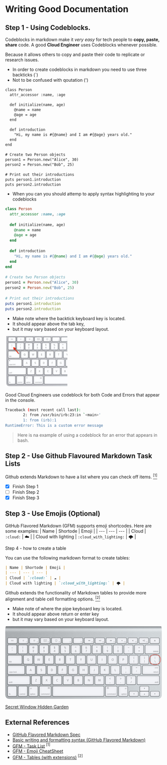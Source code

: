 # Writing Good Documentation

## Step 1 - Using Codeblocks.

Codeblocks in markdown make it *very easy* for tech people to **copy, paste, share** code.
A good __Cloud Engineer__ uses Codeblocks whenever possible.

Because it allows others to copy and paste their code to replicate  or research issues.

- In order to create codeblocks in markdown you need to use three backticks (`)
- Not to be confused with qoutation (')
```
class Person
  attr_accessor :name, :age
  
  def initialize(name, age)
    @name = name
    @age = age
  end
  
  def introduction
    "Hi, my name is #{@name} and I am #{@age} years old."
  end
end

# Create two Person objects
person1 = Person.new("Alice", 30)
person2 = Person.new("Bob", 25)

# Print out their introductions
puts person1.introduction
puts person2.introduction
```

- When you can you should attemp to apply syntax highlighting to your codeblocks

```ruby
class Person
  attr_accessor :name, :age
  
  def initialize(name, age)
    @name = name
    @age = age
  end
  
  def introduction
    "Hi, my name is #{@name} and I am #{@age} years old."
  end
end

# Create two Person objects
person1 = Person.new("Alice", 30)
person2 = Person.new("Bob", 25)

# Print out their introductions
puts person1.introduction
puts person2.introduction
```

- Make note where the backtick keyboard key is located.
- It should appear above the tab key,
- but it may vary based on your keyboard layout.
<img width="200" src="assets/backtick-key.jpg" />

Good Cloud Engineers use codeblock for both Code and Errors that appear in the console.

```bash
Traceback (most recent call last):
        2: from /usr/bin/irb:23:in `<main>'
        1: from (irb):1
RuntimeError: This is a custom error message
```

> Here is na example of using a codeblock for an error that appears in bash.

## Step 2 - Use Github Flavoured Markdown Task Lists

Github extends Markdown to have a list where you can check off items. [<sup>[1]</sup>](#external-references)

- [x] Finish Step 1
- [ ] Finish Step 2
- [x] Finish Step 3

## Step 3 - Use Emojis (Optional)

GitHub Flavored Markdown (GFM) supports emoji shortcodes. Here are some examples:
| Name | Shortode | Emoji |
| --- | --- | --- |
| Cloud | `:cloud:` | ☁️ |
| Cloud with lighting | `:cloud_with_lighting:` | 🌩️ |

Step 4 - how to create a table

You can use the following markdown format to create tables:
```md
| Name | Shortode | Emoji |
| --- | --- | --- |
| Cloud | `:cloud:` | ☁️ |
| Cloud with lighting | `:cloud_with_lighting:` | 🌩️ |
```
Github extends the functionality of Markdown tables to provide more alignment and table cell formatting options. [<sup>[2]</sup>](#external-references)

- Make note of where the pipe keyboard key is located.
- It should appear above return or enter key
- but it may vary based on your keyboard layout.

![Photo of the pipe character on a keyboard](assets/pipe-char.jpg)

[Secret Window Hidden Garden](secret-window/hidden-garden.md)

## External References

- [GitHub Flavored Markdown Spec](https://github.github.com/gfm/) 
- [Basic writing and formatting syntax (GitHub Flavored Markdown)](https://docs.github.com/en/get-started/writing-on-github/getting-started-with-writing-and-formatting-on-github/basic-writing-and-formatting-syntax#quoting-text) 
- [GFM - Task List](https://docs.github.com/en/get-started/writing-on-github/getting-started-with-writing-and-formatting-on-github/basic-writing-and-formatting-syntax#task-lists) <sup>[1]</sup>
- [GFM - Emoji CheatSheet](https://github.com/ikatyang/emoji-cheat-sheet/)
- [GFM - Tables (with extensions)](https://github.github.com/gfm/#tables-extension-) <sup>[2]</sup>
